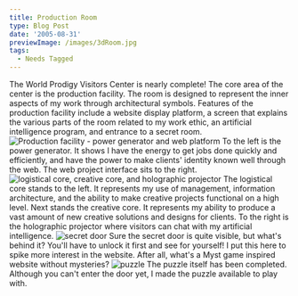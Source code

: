 ```yaml
---
title: Production Room
type: Blog Post
date: '2005-08-31'
previewImage: /images/3dRoom.jpg
tags:
  - Needs Tagged
---
```

The World Prodigy Visitors Center is nearly complete! The core area of the center is the production facility. The room is designed to represent the inner aspects of my work through architectural symbols. Features of the production facility include a website display platform, a screen that explains the various parts of the room related to my work ethic, an artificial intelligence program, and entrance to a secret room. ![Production facility - power generator and web platform](/images/20050831-prod1.jpg) To the left is the power generator. It shows I have the energy to get jobs done quickly and efficiently, and have the power to make clients' identity known well through the web. The web project interface sits to the right. ![logistical core, creative core, and holographic projector](/images/20050831-prod2.jpg) The logistical core stands to the left. It represents my use of management, information architecture, and the ability to make creative projects functional on a high level. Next stands the creative core. It represents my ability to produce a vast amount of new creative solutions and designs for clients. To the right is the holographic projector where visitors can chat with my artificial intelligence. ![secret door](/images/20050831-lockPreview.jpg) Sure the secret door is quite visible, but what's behind it? You'll have to unlock it first and see for yourself! I put this here to spike more interest in the website. After all, what's a Myst game inspired website without mysteries? ![puzzle](/images/20050831-puzzle.jpg) The puzzle itself has been completed. Although you can't enter the door yet, I made the puzzle available to play with.
